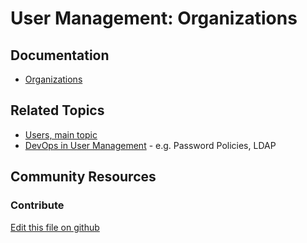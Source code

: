 # User Management: Organizations

## Documentation

* [Organizations](https://learn.liferay.com/dxp/7.x/en/users-and-permissions/organizations.html)

## Related Topics

* [Users, main topic](https://learn.liferay.com/dxp/7.x/en/users-and-permissions/users.html)
* [DevOps in User Management](https://learn.liferay.com/dxp/7.x/en/users-and-permissions/devops.html) - e.g. Password Policies, LDAP

## Community Resources


### Contribute

[Edit this file on github](https://github.com/olafk/controlpanel-documentation-docs/blob/master/md/73en/com_liferay_users_admin_web_portlet_UsersAdminPortlet/organization.md)
